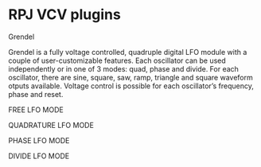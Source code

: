 # RPJ VCV plugins

Grendel

Grendel is a fully voltage controlled, quadruple digital LFO module with a couple of user-customizable features. Each oscillator can be used independently or in one of 3 modes: quad, phase and divide. For each oscillator, there are sine, square, saw, ramp, triangle and square waveform otputs available. Voltage control is possible for each oscillator’s frequency, phase and reset.

FREE LFO MODE


QUADRATURE LFO MODE

PHASE LFO MODE

DIVIDE LFO MODE

